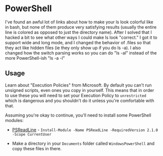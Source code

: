 # PowerShell

I've found an awful lot of links about how to make your ls look colorful like in bash, but none of them produce very satisfying results 
(usually the entire line is colored as opposed to just the directory name). After I solved that I hacked a bit to see what other
ways I could make ls look "correct." I got it to support wide and long mode, and I changed the behavior of .files so that they act
like hidden files (ie they only show up if you do ls -a). I also changed how the switch parsing works so you can do "ls -al" 
instead of the more PowerShell-ish "ls -a -l"


## Usage

Learn about "Execution Policies" from Microsoft. By default you can't run unsigned scripts, even ones you copy in yourself. This means that in order to use these you will need to set your Execution Policy to `unrestricted` which is dangerous and you shouldn't do it unless you're comfortable with that.

Assuming you're okay to continue, you'll need to install some PowerShell modules:
- [PSReadLine](https://docs.microsoft.com/en-us/powershell/module/psreadline/?view=powershell-7.1) - `Install-Module -Name PSReadLine -RequiredVersion 2.1.0 -Scope CurrentUser`

- Make a directory in your `Documents` folder called `WindowsPowerShell` and copy these files in there.
